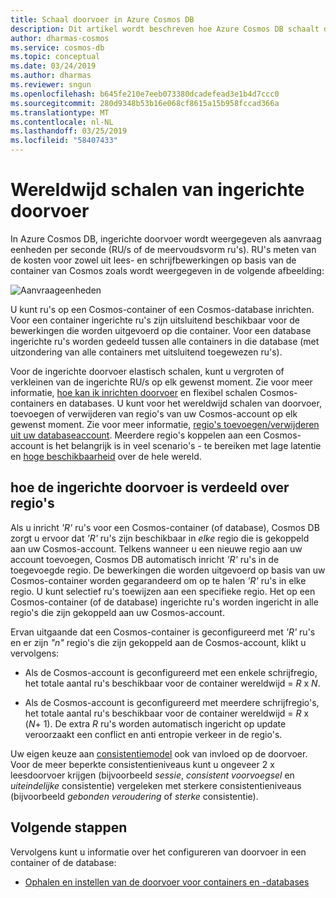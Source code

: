 ```yaml
---
title: Schaal doorvoer in Azure Cosmos DB
description: Dit artikel wordt beschreven hoe Azure Cosmos DB schaalt de doorvoer elastisch
author: dharmas-cosmos
ms.service: cosmos-db
ms.topic: conceptual
ms.date: 03/24/2019
ms.author: dharmas
ms.reviewer: sngun
ms.openlocfilehash: b645fe210e7eeb073380dcadefead3e1b4d7ccc0
ms.sourcegitcommit: 280d9348b53b16e068cf8615a15b958fccad366a
ms.translationtype: MT
ms.contentlocale: nl-NL
ms.lasthandoff: 03/25/2019
ms.locfileid: "58407433"
---
```

# <a name="globally-scale-provisioned-throughput"></a>Wereldwijd schalen van ingerichte doorvoer 

In Azure Cosmos DB, ingerichte doorvoer wordt weergegeven als aanvraag eenheden per seconde (RU/s of de meervoudsvorm ru's). RU's meten van de kosten voor zowel uit lees- en schrijfbewerkingen op basis van de container van Cosmos zoals wordt weergegeven in de volgende afbeelding:

![Aanvraageenheden](./media/scaling-throughput/request-unit-charge-of-read-and-write-operations.png)

U kunt ru's op een Cosmos-container of een Cosmos-database inrichten. Voor een container ingerichte ru's zijn uitsluitend beschikbaar voor de bewerkingen die worden uitgevoerd op die container. Voor een database ingerichte ru's worden gedeeld tussen alle containers in die database (met uitzondering van alle containers met uitsluitend toegewezen ru's).

Voor de ingerichte doorvoer elastisch schalen, kunt u vergroten of verkleinen van de ingerichte RU/s op elk gewenst moment. Zie voor meer informatie, [hoe kan ik inrichten doorvoer](set-throughput.md) en flexibel schalen Cosmos-containers en databases. U kunt voor het wereldwijd schalen van doorvoer, toevoegen of verwijderen van regio's van uw Cosmos-account op elk gewenst moment. Zie voor meer informatie, [regio's toevoegen/verwijderen uit uw databaseaccount](how-to-manage-database-account.md#addremove-regions-from-your-database-account). Meerdere regio's koppelen aan een Cosmos-account is het belangrijk is in veel scenario's - te bereiken met lage latentie en [hoge beschikbaarheid](high-availability.md) over de hele wereld.

## <a name="how-provisioned-throughput-is-distributed-across-regions"></a>hoe de ingerichte doorvoer is verdeeld over regio's

Als u inricht *'R'* ru's voor een Cosmos-container (of database), Cosmos DB zorgt u ervoor dat *'R'* ru's zijn beschikbaar in *elke* regio die is gekoppeld aan uw Cosmos-account. Telkens wanneer u een nieuwe regio aan uw account toevoegen, Cosmos DB automatisch inricht *'R'* ru's in de toegevoegde regio. De bewerkingen die worden uitgevoerd op basis van uw Cosmos-container worden gegarandeerd om op te halen *'R'* ru's in elke regio. U kunt selectief ru's toewijzen aan een specifieke regio. Het op een Cosmos-container (of de database) ingerichte ru's worden ingericht in alle regio's die zijn gekoppeld aan uw Cosmos-account.

Ervan uitgaande dat een Cosmos-container is geconfigureerd met *'R'* ru's en er zijn *"n"* regio's die zijn gekoppeld aan de Cosmos-account, klikt u vervolgens:

- Als de Cosmos-account is geconfigureerd met een enkele schrijfregio, het totale aantal ru's beschikbaar voor de container wereldwijd = *R* x *N*.

- Als de Cosmos-account is geconfigureerd met meerdere schrijfregio's, het totale aantal ru's beschikbaar voor de container wereldwijd = *R* x (*N*+ 1). De extra *R* ru's worden automatisch ingericht op update veroorzaakt een conflict en anti entropie verkeer in de regio's.

Uw eigen keuze aan [consistentiemodel](consistency-levels.md) ook van invloed op de doorvoer. Voor de meer beperkte consistentieniveaus kunt u ongeveer 2 x leesdoorvoer krijgen (bijvoorbeeld *sessie*, *consistent voorvoegsel* en *uiteindelijke* consistentie) vergeleken met sterkere consistentieniveaus (bijvoorbeeld *gebonden veroudering* of *sterke* consistentie).

## <a name="next-steps"></a>Volgende stappen

Vervolgens kunt u informatie over het configureren van doorvoer in een container of de database:

* [Ophalen en instellen van de doorvoer voor containers en -databases](set-throughput.md) 

